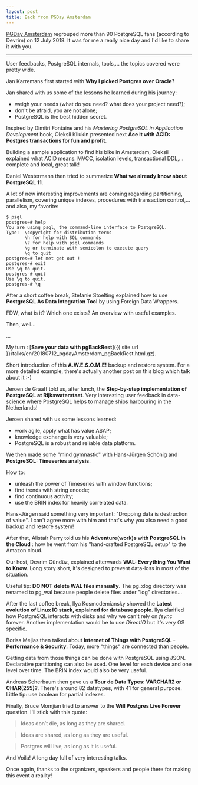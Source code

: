 ```yaml
---
layout: post
title: Back from PGDay Amsterdam
---
```


[PGDay Amsterdam](https://twitter.com/PGDayAmsterdam) regrouped more than 90 PostgreSQL fans (according to Devrim) on 12 July 2018. It was for me a really nice day and I'd like to share it with you.

<!--MORE-->

-----

User feedbacks, PostgreSQL internals, tools,... the topics covered were pretty wide.

Jan Karremans first started with **Why I picked Postgres over Oracle?**

Jan shared with us some of the lessons he learned during his journey:
* weigh your needs (what do you need? what does your project need?);
* don't be afraid, you are not alone;
* PostgreSQL is the best hidden secret.

Inspired by Dimitri Fontaine and his *Mastering PostgreSQL in Application Development* book, Oleksii Kliukin presented next **Ace it with ACID: Postgres transactions for fun and profit**.

Building a sample application to find his bike in Amsterdam, Oleksii explained what ACID means. MVCC, isolation levels, transactional DDL,... complete and local, great talk!

Daniel Westermann then tried to summarize **What we already know about PostgreSQL 11**. 

A lot of new interesting improvements are coming regarding partitioning, parallelism, covering unique indexes, procedures with transaction control,... and also, my favorite:

```
$ psql
postgres=# help
You are using psql, the command-line interface to PostgreSQL.
Type:  \copyright for distribution terms
       \h for help with SQL commands
       \? for help with psql commands
       \g or terminate with semicolon to execute query
       \q to quit
postgres=# let met get out !
postgres-# exit
Use \q to quit.
postgres-# quit
Use \q to quit.
postgres-# \q
```

After a short coffee break, Stefanie Stoelting explained how to use **PostgreSQL As Data Integration Tool** by using Foreign Data Wrappers.

FDW, what is it? Which one exists? An overview with useful examples.

Then, well...

...

My turn : [**Save your data with pgBackRest**]({{ site.url }}/talks/en/20180712_pgdayAmsterdam_pgBackRest.html.gz).

Short introduction of this **A.W.E.S.O.M.E!** backup and restore system. For a more detailed example, there's actually another post on this blog which talk about it :-)

Jeroen de Graaff told us, after lunch, the **Step-by-step implementation of PostgreSQL at Rijkswaterstaat**. Very interesting user feedback in data-science where PostgreSQL helps to manage ships harbouring in the Netherlands!

Jeroen shared with us some lessons learned:
* work agile, apply what has value ASAP;
* knowledge exchange is very valuable;
* PostgreSQL is a robust and reliable data platform.

We then made some "mind gymnastic" with Hans-Jürgen Schönig and **PostgreSQL: Timeseries analysis**.

How to:
* unleash the power of Timeseries with window functions;
* find trends with string encode;
* find continuous activity;
* use the BRIN index for heavily correlated data.

Hans-Jürgen said something very important: "Dropping data is destruction of value". I can't agree more with him and that's why you also need a good backup and restore system!

After that, Alistair Parry told us his **Adventure(work)s with PostgreSQL in the Cloud** : how he went from his "hand-crafted PostgreSQL setup" to the Amazon cloud. 

Our host, Devrim Gündüz, explained afterwards **WAL: Everything You Want to Know**. Long story short, it's designed to prevent data-loss in most of the situation.

Useful tip: **DO NOT delete WAL files manually**. The pg_xlog directory was renamed to pg_wal because people delete files under "log" directories...

After the last coffee break, Ilya Kosmodemiansky showed the **Latest evolution of Linux IO stack, explained for database people**. Ilya clarified how PostgreSQL interacts with disks and why we can't rely on *fsync* forever. Another implementation would be to use *DirectIO* but it's very OS specific.

Boriss Mejias then talked about **Internet of Things with PostgreSQL - Performance & Security**. Today, more "things" are connected than people.

Getting data from those things can be done with PostgreSQL using JSON. Declarative partitioning can also be used. One level for each device and one level over time. The BRIN index would also be very useful.

Andreas Scherbaum then gave us a **Tour de Data Types: VARCHAR2 or CHAR(255)?**. There's around 82 datatypes, with 41 for general purpose. Little tip: use boolean for partial indexes.

Finally, Bruce Momjian tried to answer to the **Will Postgres Live Forever** question. I'll stick with this quote:

> Ideas don’t die, as long as they are shared.

> Ideas are shared, as long as they are useful.

> Postgres will live, as long as it is useful.

And Voila! A long day full of very interesting talks. 

Once again, thanks to the organizers, speakers and people there for making this event a reality!